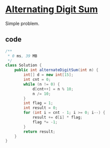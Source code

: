 # [Alternating Digit Sum](https://leetcode.com/problems/alternating-digit-sum/)

Simple problem.

## code

```java
/**
 * 0 ms, 39 MB
 */
class Solution {
    public int alternateDigitSum(int n) {
        int[] d = new int[15];
        int cnt = 0;
        while (n != 0) {
            d[cnt++] = n % 10;
            n /= 10;
        }
        int flag = 1;
        int result = 0;
        for (int i = cnt - 1; i >= 0; i--) {
            result += d[i] * flag;
            flag *= -1;
        }
        return result;
    }
}
```
